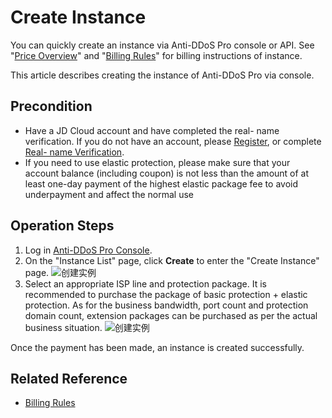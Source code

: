 # Create Instance

You can quickly create an instance via Anti-DDoS Pro console or API. See "[Price Overview](../Pricing/Price-Overview.md)" and "[Billing Rules](../Pricing/Billing-Rules.md)" for billing instructions of instance.

This article describes creating the instance of Anti-DDoS Pro via console.

## Precondition
-  Have a JD Cloud account and have completed the real- name verification. If you do not have an account, please [Register](https://accounts.jdcloud.com/p/regPage?source=jdcloud%26ReturnUrl=%2f%2fuc.jdcloud.com%2fpassport%2fcomplete%3freturnUrl%3dhttp%3A%2F%2Fuc.jdcloud.com%2Fredirect%2FloginRouter%3FreturnUrl%3Dhttps%253A%252F%252Fwww.jdcloud.com%252Fhelp%252Fdetail%252F734%252FisCatalog%252F1), or complete [Real- name Verification](https://uc.jdcloud.com/account/certify).
- If you need to use elastic protection, please make sure that your account balance (including coupon) is not less than the amount of at least one-day payment of the highest elastic package fee to avoid underpayment and affect the normal use

## Operation Steps
1. Log in [Anti-DDoS Pro Console](https://ip-anti-console.jdcloud.com/instancelist).
2. On the "Instance List" page, click **Create** to enter the "Create Instance" page.
![创建实例](https://github.com/jdcloudcom/cn/blob/edit/image/Advanced%20Anti-DDoS/instance04.png)
3. Select an appropriate ISP line and protection package. It is recommended to purchase the package of basic protection + elastic protection. As for the business bandwidth, port count and protection domain count, extension packages can be purchased as per the actual business situation.
![创建实例](https://github.com/jdcloudcom/cn/blob/edit/image/Advanced%20Anti-DDoS/instance05.png)

Once the payment has been made, an instance is created successfully.

## Related Reference
- [Billing Rules](../Pricing/Billing-Rules.md)

